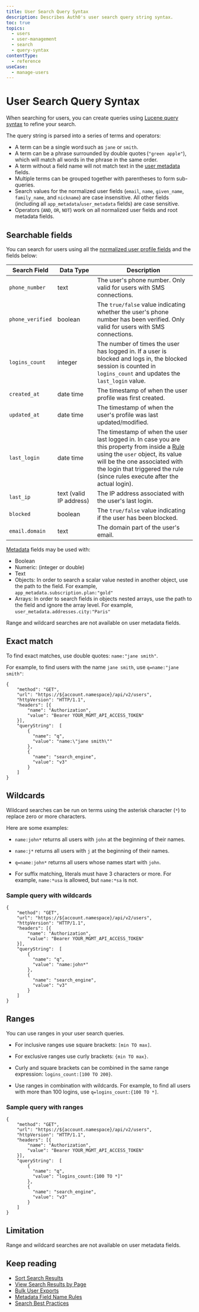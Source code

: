 ```yaml
---
title: User Search Query Syntax
description: Describes Auth0's user search query string syntax.
toc: true
topics:
  - users
  - user-management
  - search
  - query-syntax
contentType:
  - reference
useCase:
  - manage-users
---
```


# User Search Query Syntax

When searching for users, you can create queries using [Lucene query syntax](http://www.lucenetutorial.com/lucene-query-syntax.html) to refine your search.

The query string is parsed into a series of terms and operators:

* A term can be a single word such as `jane` or `smith`.
* A term can be a phrase surrounded by double quotes (`"green apple"`), which will match all words in the phrase in the same order.
* A term without a field name will not match text in the [user metadata](/users/concepts/overview-user-metadata) fields.
* Multiple terms can be grouped together with parentheses to form sub-queries.
* Search values for the normalized user fields (`email`, `name`, `given_name`, `family_name`, and `nickname`) are case insensitive. All other fields (including all `app_metadata`/`user_metadata` fields) are case sensitive.
* Operators (`AND`, `OR`, `NOT`) work on all normalized user fields and root metadata fields.

## Searchable fields

You can search for users using all the [normalized user profile fields](/users/normalized/auth0/normalized-user-profile-schema) and the fields below:

Search&nbsp;Field | Data&nbsp;Type | Description
------|------|-----
`phone_number` | text | The user's phone number. Only valid for users with SMS connections.
`phone_verified` | boolean | The `true/false` value indicating whether the user's phone number has been verified. Only valid for users with SMS connections.
`logins_count` | integer | The number of times the user has logged in. If a user is blocked and logs in, the blocked session is counted in `logins_count` and updates the `last_login` value.
`created_at` | date&nbsp;time | The timestamp of when the user profile was first created.
`updated_at` | date&nbsp;time | The timestamp of when the user's profile was last updated/modified.
`last_login` | date&nbsp;time | The timestamp of when the user last logged in. In case you are this property from inside a [Rule](/rules) using the `user` object, its value will be the one associated with the login that triggered the rule (since rules execute after the actual login).
`last_ip` | text (valid IP&nbsp;address) | The IP address associated with the user's last login.
`blocked` | boolean | The `true/false` value indicating if the user has been blocked.
`email.domain` | text | The domain part of the user's email.

[Metadata](/users/concepts/overview-user-metadata) fields may be used with:
    
* Boolean
* Numeric: (integer or double)
* Text
* Objects: In order to search a scalar value nested in another object, use the path to the field. For example, `app_metadata.subscription.plan:"gold"`
* Arrays: In order to search fields in objects nested arrays, use the path to the field and ignore the array level. For example, `user_metadata.addresses.city:"Paris"`

Range and wildcard searches are not available on user metadata fields.

## Exact match

To find exact matches, use double quotes: `name:"jane smith"`.

For example, to find users with the name `jane smith`, use `q=name:"jane smith"`:

```har
{
    "method": "GET",
    "url": "https://${account.namespace}/api/v2/users",
    "httpVersion": "HTTP/1.1",
    "headers": [{
        "name": "Authorization",
        "value": "Bearer YOUR_MGMT_API_ACCESS_TOKEN"
    }],
    "queryString":  [
        {
          "name": "q",
          "value": "name:\"jane smith\""
        },
        {
          "name": "search_engine",
          "value": "v3"
        }
    ]
}
```

## Wildcards

Wildcard searches can be run on terms using the asterisk character (`*`) to replace zero or more characters. 

Here are some examples: 

* `name:john*` returns all users with `john` at the beginning of their names. 

* `name:j*` returns all users with `j` at the beginning of their names.

* `q=name:john*` returns all users whose names start with `john`.

* For suffix matching, literals must have 3 characters or more. For example, `name:*usa` is allowed, but `name:*sa` is not.

### Sample query with wildcards

```har
{
    "method": "GET",
    "url": "https://${account.namespace}/api/v2/users",
    "httpVersion": "HTTP/1.1",
    "headers": [{
        "name": "Authorization",
        "value": "Bearer YOUR_MGMT_API_ACCESS_TOKEN"
    }],
    "queryString":  [
        {
          "name": "q",
          "value": "name:john*"
        },
        {
          "name": "search_engine",
          "value": "v3"
        }
    ]
}
```

## Ranges

You can use ranges in your user search queries. 

* For inclusive ranges use square brackets: `[min TO max]`.

* For exclusive ranges use curly brackets: `{min TO max}`.

* Curly and square brackets can be combined in the same range expression: `logins_count:[100 TO 200}`. 

* Use ranges in combination with wildcards. For example, to find all users with more than 100 logins, use `q=logins_count:{100 TO *]`.

### Sample query with ranges

```har
{
    "method": "GET",
    "url": "https://${account.namespace}/api/v2/users",
    "httpVersion": "HTTP/1.1",
    "headers": [{
        "name": "Authorization",
        "value": "Bearer YOUR_MGMT_API_ACCESS_TOKEN"
    }],
    "queryString":  [
        {
          "name": "q",
          "value": "logins_count:{100 TO *]"
        },
        {
          "name": "search_engine",
          "value": "v3"
        }
    ]
}
```

## Limitation

Range and wildcard searches are not available on user metadata fields.

## Keep reading

* [Sort Search Results](/users/search/v3/sort-search-results)
* [View Search Results by Page](/users/search/v3/view-search-results-by-page)
* [Bulk User Exports](/users/guides/bulk-user-exports)
* [Metadata Field Name Rules](/users/references/metadata-field-name-rules)
* [Search Best Practices](/best-practices/search-best-practices)
